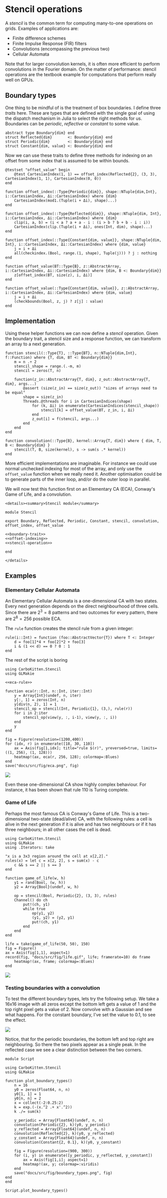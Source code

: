 # Stencil operations
A *stencil* is the common term for computing many-to-one operations on grids. Examples of applications are:

- Finite difference schemes
- Finite Impulse Response (FIR) filters
- Convolutions (encompassing the previous two)
- Cellular Automata

Note that for larger convolution kernels, it is often more efficient to perform convolutions in the Fourier domain. On the matter of performance: stencil operations are the textbook example for computations that perform really well on GPUs.

## Boundary types
One thing to be mindful of is the treatment of box boundaries. I define three *traits* here. These are types that are defined with the single goal of using the dispatch mechanism in Julia to  select the right methods for us. Boundaries can be *periodic*, *reflective* or *constant* to some value.

``` {.julia #boundary-trait}
abstract type Boundary{dim} end
struct Reflected{dim}       <: Boundary{dim} end
struct Periodic{dim}        <: Boundary{dim} end
struct Constant{dim, value} <: Boundary{dim} end
```

Now we can use these traits to define three methods for indexing on an offset from some index that is assumed to be within bounds.

``` {.julia #spec}
@testset "offset_value" begin
    @test CartesianIndex(1, 1) == offset_index(Reflected{2}, (3, 3), CartesianIndex(1, 1), CartesianIndex(0, 0))
end
```

``` {.julia #offset-indexing}
function offset_index(::Type{Periodic{dim}}, shape::NTuple{dim,Int}, i::CartesianIndex, Δi::CartesianIndex) where {dim}
    CartesianIndex(mod1.(Tuple(i + Δi), shape)...)
end

function offset_index(::Type{Reflected{dim}}, shape::NTuple{dim, Int}, i::CartesianIndex, Δi::CartesianIndex) where {dim}
    clip(i, a, b) = (i < a ? a + a - i : (i > b ? b + b - i : i))
    CartesianIndex(clip.(Tuple(i + Δi), ones(Int, dim), shape)...)
end

function offset_index(::Type{Constant{dim, value}}, shape::NTuple{dim, Int}, i::CartesianIndex, Δi::CartesianIndex) where {dim, value}
    j = i + Δi
    all(checkindex.(Bool, range.(1, shape), Tuple(j))) ? j : nothing
end

function offset_value(BT::Type{B}, z::AbstractArray, i::CartesianIndex, Δi::CartesianIndex) where {dim, B <: Boundary{dim}}
    z[offset_index(BT, size(z), i, Δi)]
end

function offset_value(::Type{Constant{dim, value}}, z::AbstractArray, i::CartesianIndex, Δi::CartesianIndex) where {dim, value}
    j = i + Δi
    (checkbounds(Bool, z, j) ? z[j] : value)
end
```

## Implementation
Using these helper functions we can now define a *stencil* operation. Given the boundary trait, a stencil size and a response function, we can transform an array to a next generation.

``` {.julia #stencil-operation}
function stencil(::Type{T}, ::Type{BT}, n::NTuple{dim,Int}, f::Function) where {T, dim, BT <: Boundary{dim}}
    m = n .÷ 2
    stencil_shape = range.(.-m, m)
    stencil = zeros(T, n)

    function(z_in::AbstractArray{T, dim}, z_out::AbstractArray{T, dim}, args...)
        @assert (size(z_in) == size(z_out)) "sizes of arrays need to be equal"
        shape = size(z_in)
        Threads.@threads for i in CartesianIndices(shape)
            for (k, Δi) in enumerate(CartesianIndices(stencil_shape))
                stencil[k] = offset_value(BT, z_in, i, Δi)
            end
            z_out[i] = f(stencil, args...)
        end
    end
end

function convolution(::Type{B}, kernel::Array{T, dim}) where { dim, T, B <: Boundary{dim} }
    stencil(T, B, size(kernel), s -> sum(s .* kernel))
end
```

More efficient implementations are imaginable. For instance we could use normal unchecked indexing for most of the array, and only use the `offset_value` function when we really need it. Another optimisation could be to generate parts of the inner loop, and/or do the outer loop in parallel.

We will now test this function first on an Elementary CA (ECA), Conway's Game of Life, and a convolution.

```@raw html
<details><summary>Stencil module</summary>
```

``` {.julia file=src/Stencil.jl}
module Stencil

export Boundary, Reflected, Periodic, Constant, stencil, convolution, offset_index, offset_value

<<boundary-trait>>
<<offset-indexing>>
<<stencil-operation>>

end
```

```@raw html
</details>
```

## Examples
### Elementary Cellular Automata
An Elementary Cellular Automata is a one-dimensional CA with two states. Every next generation depends on the direct neighbourhood of three cells. Since there are $2^3 = 8$ patterns and two outcomes for every pattern, there are $2^8 = 256$ possible ECA.

The `rule` function creates the stencil rule from a given integer:

``` {.julia #eca-rule}
rule(i::Int) = function (foo::AbstractVector{T}) where T <: Integer
    d = foo[1]*4 + foo[2]*2 + foo[3]
    i & (1 << d) == 0 ? 0 : 1
end
```

The rest of the script is boring

``` {.julia .build target=docs/src/fig/eca.png}
using CarboKitten.Stencil
using GLMakie

<<eca-rule>>

function eca(r::Int, n::Int, iter::Int)
    y = Array{Int}(undef, n, iter)
    y[:, 1] = zeros(Int, n)
    y[div(n, 2), 1] = 1
    stencil_op = stencil(Int, Periodic{1}, (3,), rule(r))
    for i in 2:iter
        stencil_op(view(y, :, i-1), view(y, :, i))
    end
    y
end

fig = Figure(resolution=(1200,400))
for (idx, r) in enumerate([18, 30, 110])
    ax = Axis(fig[1,idx]; title="rule $(r)", yreversed=true, limits=((1, 256), (1, 128)))
    heatmap!(ax, eca(r, 256, 128); colormap=:Blues)
end
save("docs/src/fig/eca.png", fig)
```

![](fig/eca.png)

Even these one-dimensional CA show highly complex behaviour. For instance, it has been shown that rule 110 is Turing complete.

### Game of Life
Perhaps the most famous CA is Conway's Game of Life. This is a two-dimensional two-state (dead/alive) CA, with the following rules: a cell is alive in the next generation if it is alive and has two neighbours or if it has three neighbours; in all other cases the cell is dead.

``` {.julia .build target=docs/src/fig/life.gif}
using CarboKitten.Stencil
using GLMakie
using .Iterators: take

"x is a 3x3 region around the cell at x[2,2]."
rules(x) = let c = x[2, 2], s = sum(x) - c
    c && s == 2 || s == 3
end

function game_of_life(w, h)
    y1 = rand(Bool, (w, h))
    y2 = Array{Bool}(undef, w, h)

    op = stencil(Bool, Periodic{2}, (3, 3), rules)
    Channel() do ch
        put!(ch, y1)
        while true
            op(y1, y2)
            (y1, y2) = (y2, y1)
            put!(ch, y1)
        end
    end
end

life = take(game_of_life(50, 50), 150)
fig = Figure()
ax = Axis(fig[1,1], aspect=1)
record(fig, "docs/src/fig/life.gif", life; framerate=10) do frame
    heatmap!(ax, frame; colormap=:Blues)
end
```

![](fig/life.gif)

### Testing boundaries with a convolution
To test the different boundary types, lets try the following setup. We take a 16x16 image with all zeros except the bottom left gets a value of 1 and the top right pixel gets a value of 2. Now convolve with a Gaussian and see what happens. For the constant boundary, I've set the value to 0.1, to see the effect.

![](fig/boundary_types.png)

Notice, that for the periodic boundaries, the bottom left and top right are neighbouring. So there the two pixels appear as a single peak. In the reflected case we see a clear distinction between the two corners.

``` {.julia .build target=docs/src/fig/boundary_types.png}
module Script

using CarboKitten.Stencil
using GLMakie

function plot_boundary_types()
    n = 16
    y0 = zeros(Float64, n, n)
    y0[1, 1] = 1
    y0[n, n] = 2
    x = collect(-2:0.25:2)
    k = exp.(-(x.^2 .+ x'.^2))
    k ./= sum(k)

    y_periodic = Array{Float64}(undef, n, n)
    convolution(Periodic{2}, k)(y0, y_periodic)
    y_reflected = Array{Float64}(undef, n, n)
    convolution(Reflected{2}, k)(y0, y_reflected)
    y_constant = Array{Float64}(undef, n, n)
    convolution(Constant{2, 0.1}, k)(y0, y_constant)

    fig = Figure(resolution=(900, 300))
    for (i, y) in enumerate([y_periodic, y_reflected, y_constant])
        ax = Axis(fig[1,i]; aspect=1)
        heatmap!(ax, y; colormap=:viridis)
    end
    save("docs/src/fig/boundary_types.png", fig)
end
end 

Script.plot_boundary_types()
```

